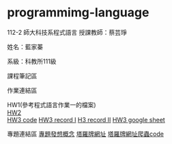 # programmimg-language

112-2 師大科技系程式語言
授課教師：蔡芸琤

姓名：藍家蓁

系級：科教所111級

課程筆記區

作業連結區

HW1(參考程式語言作業一的檔案)  
[HW2](https://nbviewer.org/github/MoleBioL/programmimg-language/blob/main/61145010S%20HW2%20%E8%97%8D%E5%AE%B6%E8%93%81.ipynb)  
[HW3 code](https://github.com/MoleBioL/programmimg-language/blob/main/HW3%E7%88%AC%E8%9F%B2.ipynb)
[HW3 record I](https://www.youtube.com/watch?v=AQAK0IM_gc0)
[H3 record II](https://youtu.be/FlZLzMOtriM)
[HW3 google sheet](https://docs.google.com/spreadsheets/d/1jN-h6eqDpp5Yq6Nm3vTUPaowc01rluNa2gZKsDDnZE4/edit#gid=0)

專題連結區
[專題發想概念](https://github.com/MoleBioL/programmimg-language/blob/main/%E5%B0%88%E9%A1%8C%E6%A7%8B%E6%83%B3(%E6%96%87%E5%AD%97%E7%89%88%E6%9C%AC).txt)
[塔羅牌網址](https://docs.google.com/spreadsheets/d/1T-wFUXzRLtw8hbqjLoj53vVB6_Xoybcj8SDg6TCPhgs/edit?usp=sharing)
[塔羅牌網址爬蟲code](https://github.com/MoleBioL/programmimg-language/blob/main/%E6%94%B6%E9%9B%86%E5%A1%94%E7%BE%85%E7%B6%B2%E5%9D%80.ipynb)
